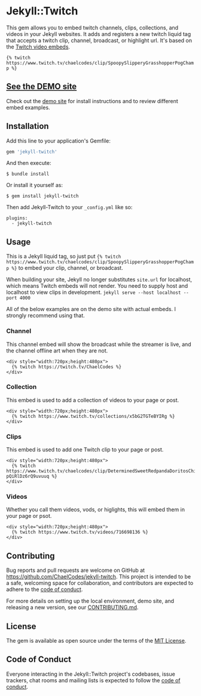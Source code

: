 # Jekyll::Twitch

This gem allows you to embed twitch channels, clips, collections, and videos in your Jekyll websites. It adds and registers a new twitch liquid tag that accepts a twitch clip, channel, broadcast, or highlight url. It's based on the [Twitch video embeds](https://dev.twitch.tv/docs/embed/video-and-clips).

`{% twitch https://www.twitch.tv/chaelcodes/clip/SpoopySlipperyGrasshopperPogChamp %}`

## [See the DEMO site](https://www.chael.codes/jekyll-twitch/)
Check out the [demo site](https://www.chael.codes/jekyll-twitch/) for install instructions and to review different embed examples.

## Installation

Add this line to your application's Gemfile:

```ruby
gem 'jekyll-twitch'
```

And then execute:

    $ bundle install

Or install it yourself as:

    $ gem install jekyll-twitch

Then add Jekyll-Twitch to your `_config.yml` like so:
```
plugins:
  - jekyll-twitch
```

## Usage

This is a Jekyll liquid tag, so just put `{% twitch  https://www.twitch.tv/chaelcodes/clip/SpoopySlipperyGrasshopperPogChamp %}` to embed your clip, channel, or broadcast.

When building your site, Jekyll no longer substitutes `site.url` for localhost, which means Twitch embeds will not render. You need to supply host and localhost to view clips in development. `jekyll serve --host localhost --port 4000`

All of the below examples are on the demo site with actual embeds. I strongly recommend using that.

### Channel
This channel embed will show the broadcast while the streamer is live, and the channel offline art when they are not.

```
<div style="width:720px;height:480px">
  {% twitch https://twitch.tv/ChaelCodes %}
</div>
```
### Collection
This embed is used to add a collection of videos to your page or post.

```
<div style="width:720px;height:480px">
  {% twitch https://www.twitch.tv/collections/x5bG2TGTeBYIRg %}
</div>
```
### Clips
This embed is used to add one Twitch clip to your page or post.

```
<div style="width:720px;height:480px">
  {% twitch https://www.twitch.tv/chaelcodes/clip/DeterminedSweetRedpandaDoritosChip-pQiRlDz6rQ9uvuuq %}
</div>
```
### Videos
Whether you call them videos, vods, or higlights, this will embed them in your page or psot.

```
<div style="width:720px;height:480px">
  {% twitch https://www.twitch.tv/videos/716698136 %}
</div>
```

## Contributing
Bug reports and pull requests are welcome on GitHub at https://github.com/ChaelCodes/jekyll-twitch. This project is intended to be a safe, welcoming space for collaboration, and contributors are expected to adhere to the [code of conduct](https://github.com/ChaelCodes/jekyll-twitch/blob/main/CODE_OF_CONDUCT.md).

For more details on setting up the local environment, demo site, and releasing a new version, see our [CONTRIBUTING.md](/CONTRIBUTING.md).

## License

The gem is available as open source under the terms of the [MIT License](https://opensource.org/licenses/MIT).

## Code of Conduct

Everyone interacting in the Jekyll::Twitch project's codebases, issue trackers, chat rooms and mailing lists is expected to follow the [code of conduct](https://github.com/ChaelCodes/jekyll-twitch/blob/main/CODE_OF_CONDUCT.md).
